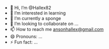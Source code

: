 - 👋 Hi, I’m @Hallex82
- 👀 I’m interested in learning 
- 🌱 I’m currently a sponge 
- 💞️ I’m looking to collaborate on ...
- 📫 How to reach me ansonhallex@gmail.com 
- 😄 Pronouns: ...
- ⚡ Fun fact: ...

<!---
Hallex82/Hallex82 is a ✨ special ✨ repository because its `README.md` (this file) appears on your GitHub profile.
You can click the Preview link to take a look at your changes.
--->
